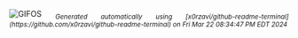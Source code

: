 <div align="justify">
<picture>
    <source media="(prefers-color-scheme: dark)" srcset="https://i.ibb.co/kG3y7Y5/output-gif.gif">
    <source media="(prefers-color-scheme: light)" srcset="https://i.ibb.co/kG3y7Y5/output-gif.gif">
    <img alt="GIFOS" src="https://i.ibb.co/kG3y7Y5/output-gif.gif">
</picture>
<sub><i>Generated automatically using [x0rzavi/github-readme-terminal](https://github.com/x0rzavi/github-readme-terminal) on Fri Mar 22 08:34:47 PM EDT 2024</i></sub>
</div>

<!--  -->